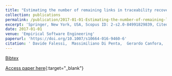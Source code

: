 ```yaml
---
title: "Estimating the number of remaining links in traceability recovery"
collection: publications
permalink: /publication/2017-01-01-Estimating-the-number-of-remaining-links-in-traceability-recovery
excerpt: 'Springer, New York, USA, Scopus ID: 2-s2.0-84991829839, Cited by: 7'
date: 2017-01-01
venue: 'Empirical Software Engineering'
paperurl: 'https://doi.org/10.1007/s10664-016-9460-6'
citation: ' Davide Falessi,  Massimiliano Di Penta,  Gerardo Canfora,  Giovanni Cantone, &quot;Estimating the number of remaining links in traceability recovery.&quot; Empirical Software Engineering, 2017.'
---
```

[Bibtex](https://dblp.org/rec/bib/journals/ese/FalessiPCC17)

[Access paper here](https://doi.org/10.1007/s10664-016-9460-6){:target="_blank"}
